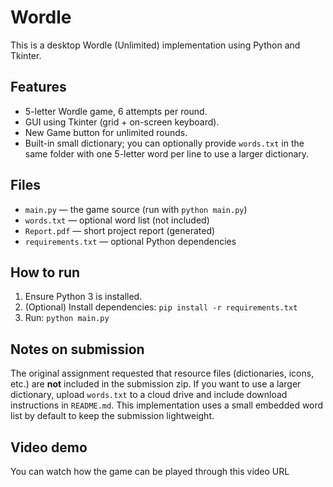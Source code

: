 # Wordle

This is a desktop Wordle (Unlimited) implementation using Python and Tkinter.

## Features
- 5-letter Wordle game, 6 attempts per round.
- GUI using Tkinter (grid + on-screen keyboard).
- New Game button for unlimited rounds.
- Built-in small dictionary; you can optionally provide `words.txt` in the same folder
  with one 5-letter word per line to use a larger dictionary.

## Files
- `main.py` — the game source (run with `python main.py`)
- `words.txt` — optional word list (not included)
- `Report.pdf` — short project report (generated)
- `requirements.txt` — optional Python dependencies

## How to run
1. Ensure Python 3 is installed.
2. (Optional) Install dependencies: `pip install -r requirements.txt`
3. Run: `python main.py`

## Notes on submission
The original assignment requested that resource files (dictionaries, icons, etc.) are **not** included in the submission zip. If you want to use a larger dictionary, upload `words.txt` to a cloud drive and include download instructions in `README.md`. This implementation uses a small embedded word list by default to keep the submission lightweight.

## Video demo

You can watch how the game can be played through this video URL

